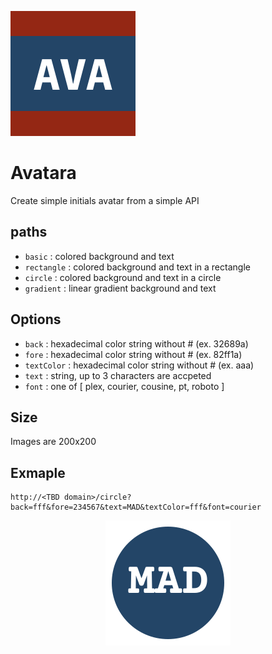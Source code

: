 ![](avatara.png)
# Avatara

Create simple initials avatar from a simple API

## paths
- `basic` : colored background and text
- `rectangle` : colored background and text in a rectangle
- `circle` : colored background and text in a circle
- `gradient` : linear gradient background and text

## Options
- `back` : hexadecimal color string without # (ex. 32689a)
- `fore` : hexadecimal color string without # (ex. 82ff1a)
- `textColor` : hexadecimal color string without # (ex. aaa)
- `text` : string, up to 3 characters are accpeted
- `font` : one of [ plex, courier, cousine, pt, roboto ]

## Size
Images are 200x200

## Exmaple

	http://<TBD domain>/circle?back=fff&fore=234567&text=MAD&textColor=fff&font=courier

<p align="center">
<img src="example.png">
</p>